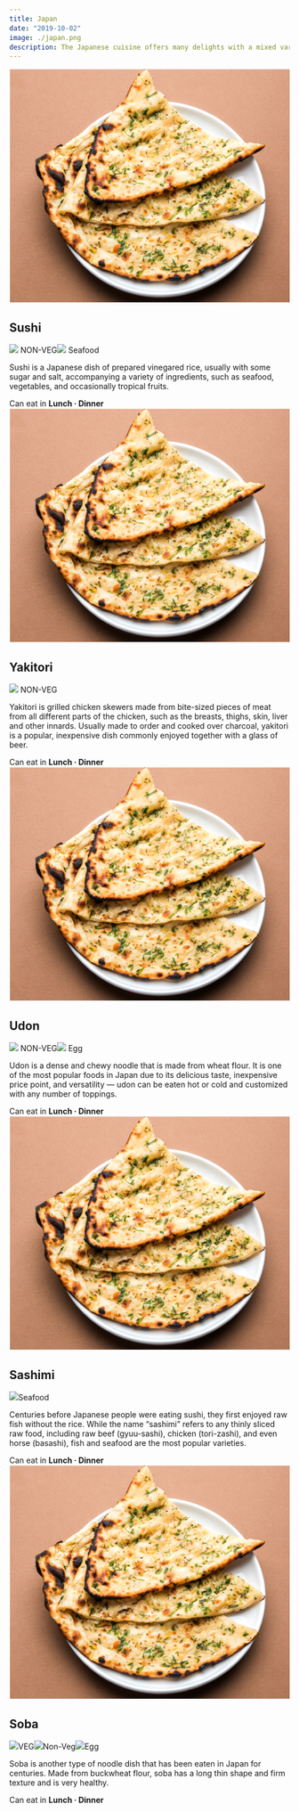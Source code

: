 ```yaml
---
title: Japan
date: "2019-10-02"
image: ./japan.png
description: The Japanese cuisine offers many delights with a mixed variety of regional and seasonal dishes. The regional and traditional foods of Japan have developed through centuries of political, economic, and social changes. Here's what you must try...
---
```

<!-- Sushi  -->
  <article class="article-wrap">
    <div class="img-box">
      <img src="/naan.png" class="country-img"/>
    </div>
    <div class="list-txt">
      <div class="txt-desc">
        <h2>Sushi</h2>
        <div class="food-type">
          <span class="veg"><span class="n-veg"><img src="/food-icon.svg" /> NON-VEG</span><span class="veg"><span class="n-veg"><img src="/food-icon.svg" /> Seafood</span>
        </div>
        <p>Sushi is a Japanese dish of prepared vinegared rice, usually with some sugar and salt, accompanying a variety of ingredients, such as seafood, vegetables, and occasionally tropical fruits.</p>
      </div>
      <div class="tags">
        <span>Can eat in <strong>Lunch · Dinner</strong></span>
      </div>
    </div>
  </article>

  <!-- Yakitori -->
  <article class="article-wrap">
    <div class="img-box">
      <img src="/naan.png" class="country-img"/>
    </div>
    <div class="list-txt">
      <div class="txt-desc">
        <h2>Yakitori</h2>
        <div class="food-type">
          <span class="veg"><img src="/food-icon.svg" /> NON-VEG</span>
        </div>
        <p>Yakitori is grilled chicken skewers made from bite-sized pieces of meat from all different parts of the chicken, such as the breasts, thighs, skin, liver and other innards. Usually made to order and cooked over charcoal, yakitori is a popular, inexpensive dish commonly enjoyed together with a glass of beer.</p>
      </div>
      <div class="tags">
        <span>Can eat in <strong>Lunch · Dinner</strong></span>
      </div>
    </div>
  </article>

  <!-- Udon -->
  <article class="article-wrap">
    <div class="img-box">
      <img src="/naan.png" class="country-img"/>
    </div>
    <div class="list-txt">
      <div class="txt-desc">
        <h2>Udon</h2>
        <div class="food-type">
          <span class="veg"><img src="/food-icon.svg" /> NON-VEG</span><span class="veg"><img src="/food-icon.svg" /> Egg</span>
        </div>
        <p>Udon is a dense and chewy noodle that is made from wheat flour. It is one of the most popular foods in Japan due to its delicious taste, inexpensive price point, and versatility — udon can be eaten hot or cold and customized with any number of toppings.
</p>
      </div>
      <div class="tags">
        <span>Can eat in <strong>Lunch · Dinner</strong></span>
      </div>
    </div>
  </article>

  <!-- Sashimi -->
  <article class="article-wrap">
    <div class="img-box">
      <img src="/naan.png" class="country-img"/>
    </div>
    <div class="list-txt">
      <div class="txt-desc">
        <h2>Sashimi</h2>
        <div class="food-type">
          <span class="veg"><img src="/food-icon.svg" />Seafood</span>
        </div>
        <p>Centuries before Japanese people were eating sushi, they first enjoyed raw fish without the rice. While the name “sashimi” refers to any thinly sliced raw food, including raw beef (gyuu-sashi), chicken (tori-zashi), and even horse (basashi), fish and seafood are the most popular varieties.</p>
      </div>
      <div class="tags">
        <span>Can eat in <strong>Lunch · Dinner</strong></span>
      </div>
    </div>
  </article>

  <!-- Soba -->
  <article class="article-wrap">
    <div class="img-box">
      <img src="/naan.png" class="country-img"/>
    </div>
    <div class="list-txt">
      <div class="txt-desc">
        <h2>Soba</h2>
        <div class="food-type">
          <span class="veg"><img src="/food-icon.svg" />VEG</span><span class="veg"><img src="/food-icon.svg" />Non-Veg</span><img src="/food-icon.svg" />Egg</span>
        </div>
        <p>Soba is another type of noodle dish that has been eaten in Japan for centuries. Made from buckwheat flour, soba has a long thin shape and firm texture and is very healthy.</p>
      </div>
      <div class="tags">
        <span>Can eat in <strong>Lunch · Dinner</strong></span>
      </div>
    </div>
  </article>

